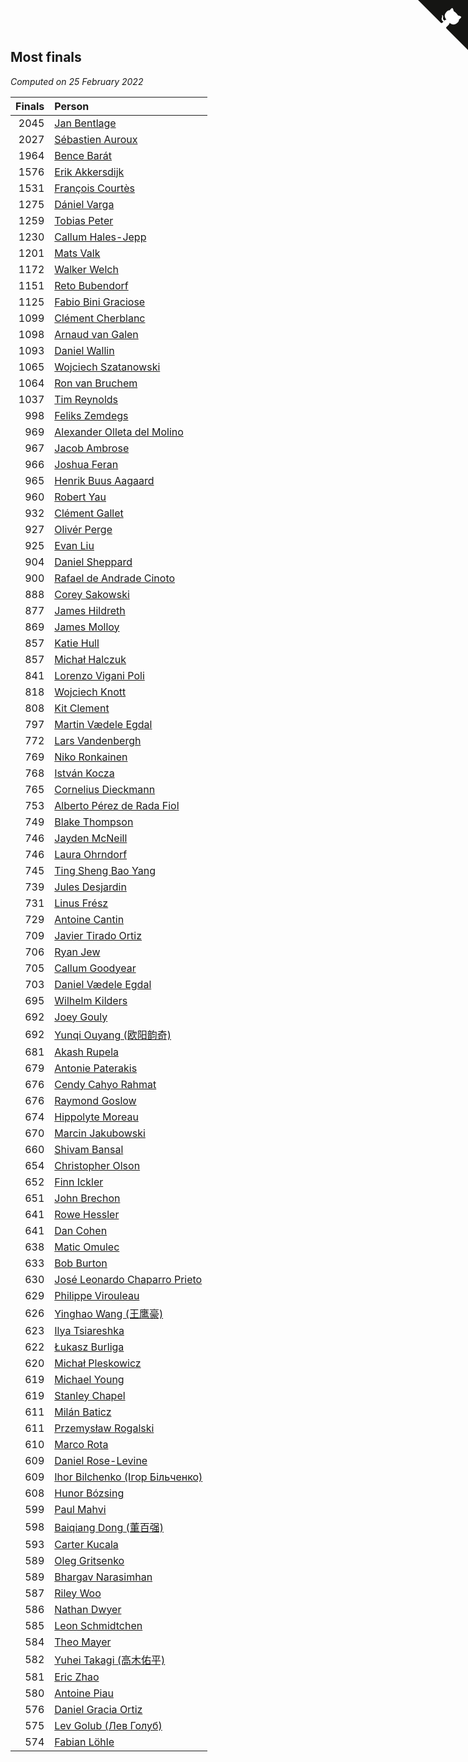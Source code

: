 ## Most finals

*Computed on 25 February 2022*

| Finals | Person |
| ---: | :--- |
| 2045 | [Jan Bentlage](https://www.worldcubeassociation.org/persons/2010BENT01) |
| 2027 | [Sébastien Auroux](https://www.worldcubeassociation.org/persons/2008AURO01) |
| 1964 | [Bence Barát](https://www.worldcubeassociation.org/persons/2008BARA01) |
| 1576 | [Erik Akkersdijk](https://www.worldcubeassociation.org/persons/2005AKKE01) |
| 1531 | [François Courtès](https://www.worldcubeassociation.org/persons/2008COUR01) |
| 1275 | [Dániel Varga](https://www.worldcubeassociation.org/persons/2008VARG01) |
| 1259 | [Tobias Peter](https://www.worldcubeassociation.org/persons/2014PETE03) |
| 1230 | [Callum Hales-Jepp](https://www.worldcubeassociation.org/persons/2012HALE01) |
| 1201 | [Mats Valk](https://www.worldcubeassociation.org/persons/2007VALK01) |
| 1172 | [Walker Welch](https://www.worldcubeassociation.org/persons/2011WELC01) |
| 1151 | [Reto Bubendorf](https://www.worldcubeassociation.org/persons/2012BUBE01) |
| 1125 | [Fabio Bini Graciose](https://www.worldcubeassociation.org/persons/2010GRAC02) |
| 1099 | [Clément Cherblanc](https://www.worldcubeassociation.org/persons/2014CHER05) |
| 1098 | [Arnaud van Galen](https://www.worldcubeassociation.org/persons/2006GALE01) |
| 1093 | [Daniel Wallin](https://www.worldcubeassociation.org/persons/2013WALL03) |
| 1065 | [Wojciech Szatanowski](https://www.worldcubeassociation.org/persons/2011SZAT01) |
| 1064 | [Ron van Bruchem](https://www.worldcubeassociation.org/persons/2003BRUC01) |
| 1037 | [Tim Reynolds](https://www.worldcubeassociation.org/persons/2005REYN01) |
| 998 | [Feliks Zemdegs](https://www.worldcubeassociation.org/persons/2009ZEMD01) |
| 969 | [Alexander Olleta del Molino](https://www.worldcubeassociation.org/persons/2008OLLE01) |
| 967 | [Jacob Ambrose](https://www.worldcubeassociation.org/persons/2010AMBR01) |
| 966 | [Joshua Feran](https://www.worldcubeassociation.org/persons/2011FERA01) |
| 965 | [Henrik Buus Aagaard](https://www.worldcubeassociation.org/persons/2006BUUS01) |
| 960 | [Robert Yau](https://www.worldcubeassociation.org/persons/2009YAUR01) |
| 932 | [Clément Gallet](https://www.worldcubeassociation.org/persons/2004GALL02) |
| 927 | [Olivér Perge](https://www.worldcubeassociation.org/persons/2007PERG01) |
| 925 | [Evan Liu](https://www.worldcubeassociation.org/persons/2009LIUE01) |
| 904 | [Daniel Sheppard](https://www.worldcubeassociation.org/persons/2009SHEP01) |
| 900 | [Rafael de Andrade Cinoto](https://www.worldcubeassociation.org/persons/2007CINO01) |
| 888 | [Corey Sakowski](https://www.worldcubeassociation.org/persons/2011SAKO01) |
| 877 | [James Hildreth](https://www.worldcubeassociation.org/persons/2009HILD01) |
| 869 | [James Molloy](https://www.worldcubeassociation.org/persons/2011MOLL01) |
| 857 | [Katie Hull](https://www.worldcubeassociation.org/persons/2010HULL01) |
| 857 | [Michał Halczuk](https://www.worldcubeassociation.org/persons/2006HALC01) |
| 841 | [Lorenzo Vigani Poli](https://www.worldcubeassociation.org/persons/2007POLI01) |
| 818 | [Wojciech Knott](https://www.worldcubeassociation.org/persons/2011KNOT01) |
| 808 | [Kit Clement](https://www.worldcubeassociation.org/persons/2008CLEM01) |
| 797 | [Martin Vædele Egdal](https://www.worldcubeassociation.org/persons/2013EGDA02) |
| 772 | [Lars Vandenbergh](https://www.worldcubeassociation.org/persons/2003VAND01) |
| 769 | [Niko Ronkainen](https://www.worldcubeassociation.org/persons/2010RONK01) |
| 768 | [István Kocza](https://www.worldcubeassociation.org/persons/2005KOCZ01) |
| 765 | [Cornelius Dieckmann](https://www.worldcubeassociation.org/persons/2009DIEC01) |
| 753 | [Alberto Pérez de Rada Fiol](https://www.worldcubeassociation.org/persons/2011FIOL01) |
| 749 | [Blake Thompson](https://www.worldcubeassociation.org/persons/2010THOM03) |
| 746 | [Jayden McNeill](https://www.worldcubeassociation.org/persons/2012MCNE01) |
| 746 | [Laura Ohrndorf](https://www.worldcubeassociation.org/persons/2009OHRN01) |
| 745 | [Ting Sheng Bao Yang](https://www.worldcubeassociation.org/persons/2008BAOY01) |
| 739 | [Jules Desjardin](https://www.worldcubeassociation.org/persons/2010DESJ01) |
| 731 | [Linus Frész](https://www.worldcubeassociation.org/persons/2011FRES01) |
| 729 | [Antoine Cantin](https://www.worldcubeassociation.org/persons/2010CANT02) |
| 709 | [Javier Tirado Ortiz](https://www.worldcubeassociation.org/persons/2009TIRA01) |
| 706 | [Ryan Jew](https://www.worldcubeassociation.org/persons/2008JEWR01) |
| 705 | [Callum Goodyear](https://www.worldcubeassociation.org/persons/2012GOOD02) |
| 703 | [Daniel Vædele Egdal](https://www.worldcubeassociation.org/persons/2013EGDA01) |
| 695 | [Wilhelm Kilders](https://www.worldcubeassociation.org/persons/2010KILD02) |
| 692 | [Joey Gouly](https://www.worldcubeassociation.org/persons/2007GOUL01) |
| 692 | [Yunqi Ouyang (欧阳韵奇)](https://www.worldcubeassociation.org/persons/2007YUNQ01) |
| 681 | [Akash Rupela](https://www.worldcubeassociation.org/persons/2012RUPE01) |
| 679 | [Antonie Paterakis](https://www.worldcubeassociation.org/persons/2012PATE01) |
| 676 | [Cendy Cahyo Rahmat](https://www.worldcubeassociation.org/persons/2010RAHM02) |
| 676 | [Raymond Goslow](https://www.worldcubeassociation.org/persons/2014GOSL01) |
| 674 | [Hippolyte Moreau](https://www.worldcubeassociation.org/persons/2008MORE02) |
| 670 | [Marcin Jakubowski](https://www.worldcubeassociation.org/persons/2007JAKU01) |
| 660 | [Shivam Bansal](https://www.worldcubeassociation.org/persons/2011BANS02) |
| 654 | [Christopher Olson](https://www.worldcubeassociation.org/persons/2009OLSO01) |
| 652 | [Finn Ickler](https://www.worldcubeassociation.org/persons/2012ICKL01) |
| 651 | [John Brechon](https://www.worldcubeassociation.org/persons/2010BREC01) |
| 641 | [Rowe Hessler](https://www.worldcubeassociation.org/persons/2007HESS01) |
| 641 | [Dan Cohen](https://www.worldcubeassociation.org/persons/2007COHE01) |
| 638 | [Matic Omulec](https://www.worldcubeassociation.org/persons/2010OMUL02) |
| 633 | [Bob Burton](https://www.worldcubeassociation.org/persons/2003BURT01) |
| 630 | [José Leonardo Chaparro Prieto](https://www.worldcubeassociation.org/persons/2011CHAP01) |
| 629 | [Philippe Virouleau](https://www.worldcubeassociation.org/persons/2008VIRO01) |
| 626 | [Yinghao Wang (王鹰豪)](https://www.worldcubeassociation.org/persons/2010WANG07) |
| 623 | [Ilya Tsiareshka](https://www.worldcubeassociation.org/persons/2012TERE01) |
| 622 | [Łukasz Burliga](https://www.worldcubeassociation.org/persons/2013BURL01) |
| 620 | [Michał Pleskowicz](https://www.worldcubeassociation.org/persons/2009PLES01) |
| 619 | [Michael Young](https://www.worldcubeassociation.org/persons/2008YOUN02) |
| 619 | [Stanley Chapel](https://www.worldcubeassociation.org/persons/2016CHAP04) |
| 611 | [Milán Baticz](https://www.worldcubeassociation.org/persons/2005BATI01) |
| 611 | [Przemysław Rogalski](https://www.worldcubeassociation.org/persons/2013ROGA02) |
| 610 | [Marco Rota](https://www.worldcubeassociation.org/persons/2009ROTA01) |
| 609 | [Daniel Rose-Levine](https://www.worldcubeassociation.org/persons/2015ROSE01) |
| 609 | [Ihor Bilchenko (Ігор Більченко)](https://www.worldcubeassociation.org/persons/2011BILC01) |
| 608 | [Hunor Bózsing](https://www.worldcubeassociation.org/persons/2009BOZS01) |
| 599 | [Paul Mahvi](https://www.worldcubeassociation.org/persons/2012MAHV01) |
| 598 | [Baiqiang Dong (董百强)](https://www.worldcubeassociation.org/persons/2008DONG06) |
| 593 | [Carter Kucala](https://www.worldcubeassociation.org/persons/2015KUCA01) |
| 589 | [Oleg Gritsenko](https://www.worldcubeassociation.org/persons/2011GRIT01) |
| 589 | [Bhargav Narasimhan](https://www.worldcubeassociation.org/persons/2011NARA02) |
| 587 | [Riley Woo](https://www.worldcubeassociation.org/persons/2007WOOR01) |
| 586 | [Nathan Dwyer](https://www.worldcubeassociation.org/persons/2011DWYE02) |
| 585 | [Leon Schmidtchen](https://www.worldcubeassociation.org/persons/2010SCHM01) |
| 584 | [Theo Mayer](https://www.worldcubeassociation.org/persons/2012MAYE01) |
| 582 | [Yuhei Takagi (高木佑平)](https://www.worldcubeassociation.org/persons/2008TAKA01) |
| 581 | [Eric Zhao](https://www.worldcubeassociation.org/persons/2010ZHAO19) |
| 580 | [Antoine Piau](https://www.worldcubeassociation.org/persons/2008PIAU01) |
| 576 | [Daniel Gracia Ortiz](https://www.worldcubeassociation.org/persons/2009ORTI01) |
| 575 | [Lev Golub (Лев Голуб)](https://www.worldcubeassociation.org/persons/2014HOLU01) |
| 574 | [Fabian Löhle](https://www.worldcubeassociation.org/persons/2012LAHL01) |


<a href="https://github.com/jonatanklosko/wca_statistics" class="github-corner" aria-label="View source on Github"><svg width="80" height="80" viewBox="0 0 250 250" style="fill:#151513; color:#fff; position: absolute; top: 0; border: 0; right: 0;" aria-hidden="true"><path d="M0,0 L115,115 L130,115 L142,142 L250,250 L250,0 Z"></path><path d="M128.3,109.0 C113.8,99.7 119.0,89.6 119.0,89.6 C122.0,82.7 120.5,78.6 120.5,78.6 C119.2,72.0 123.4,76.3 123.4,76.3 C127.3,80.9 125.5,87.3 125.5,87.3 C122.9,97.6 130.6,101.9 134.4,103.2" fill="currentColor" style="transform-origin: 130px 106px;" class="octo-arm"></path><path d="M115.0,115.0 C114.9,115.1 118.7,116.5 119.8,115.4 L133.7,101.6 C136.9,99.2 139.9,98.4 142.2,98.6 C133.8,88.0 127.5,74.4 143.8,58.0 C148.5,53.4 154.0,51.2 159.7,51.0 C160.3,49.4 163.2,43.6 171.4,40.1 C171.4,40.1 176.1,42.5 178.8,56.2 C183.1,58.6 187.2,61.8 190.9,65.4 C194.5,69.0 197.7,73.2 200.1,77.6 C213.8,80.2 216.3,84.9 216.3,84.9 C212.7,93.1 206.9,96.0 205.4,96.6 C205.1,102.4 203.0,107.8 198.3,112.5 C181.9,128.9 168.3,122.5 157.7,114.1 C157.9,116.9 156.7,120.9 152.7,124.9 L141.0,136.5 C139.8,137.7 141.6,141.9 141.8,141.8 Z" fill="currentColor" class="octo-body"></path></svg></a><style>.github-corner:hover .octo-arm{animation:octocat-wave 560ms ease-in-out}@keyframes octocat-wave{0%,100%{transform:rotate(0)}20%,60%{transform:rotate(-25deg)}40%,80%{transform:rotate(10deg)}}@media (max-width:500px){.github-corner:hover .octo-arm{animation:none}.github-corner .octo-arm{animation:octocat-wave 560ms ease-in-out}}</style>

